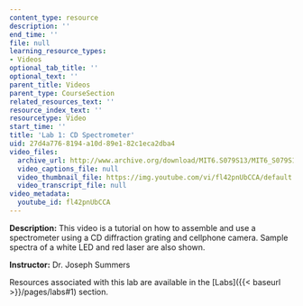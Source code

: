 ```yaml
---
content_type: resource
description: ''
end_time: ''
file: null
learning_resource_types:
- Videos
optional_tab_title: ''
optional_text: ''
parent_title: Videos
parent_type: CourseSection
related_resources_text: ''
resource_index_text: ''
resourcetype: Video
start_time: ''
title: 'Lab 1: CD Spectrometer'
uid: 27d4a776-8194-a10d-89e1-82c1eca2dba4
video_files:
  archive_url: http://www.archive.org/download/MIT6.S079S13/MIT6_S079S13_lab01_300k.mp4
  video_captions_file: null
  video_thumbnail_file: https://img.youtube.com/vi/fl42pnUbCCA/default.jpg
  video_transcript_file: null
video_metadata:
  youtube_id: fl42pnUbCCA
---
```


**Description:** This video is a tutorial on how to assemble and use a spectrometer using a CD diffraction grating and cellphone camera. Sample spectra of a white LED and red laser are also shown.

**Instructor:** Dr. Joseph Summers

Resources associated with this lab are available in the [Labs]({{< baseurl >}}/pages/labs#1) section.